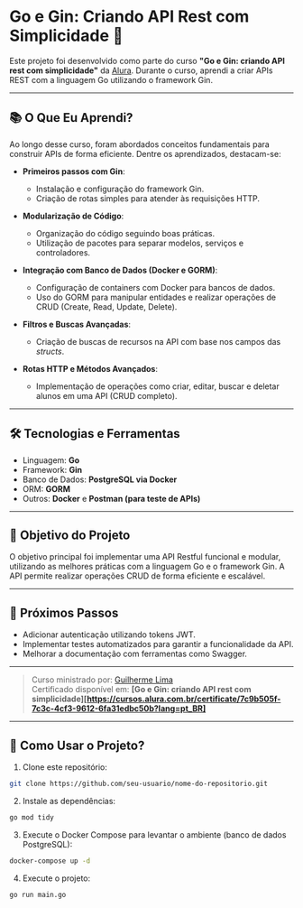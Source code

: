 # Go e Gin: Criando API Rest com Simplicidade 🚀

Este projeto foi desenvolvido como parte do curso **"Go e Gin: criando API rest com simplicidade"** da [Alura](https://www.alura.com.br/). Durante o curso, aprendi a criar APIs REST com a linguagem Go utilizando o framework Gin.

---

## 📚 O Que Eu Aprendi?

Ao longo desse curso, foram abordados conceitos fundamentais para construir APIs de forma eficiente. Dentre os aprendizados, destacam-se:

- **Primeiros passos com Gin**:
  - Instalação e configuração do framework Gin.
  - Criação de rotas simples para atender às requisições HTTP.

- **Modularização de Código**:
  - Organização do código seguindo boas práticas.
  - Utilização de pacotes para separar modelos, serviços e controladores.

- **Integração com Banco de Dados (Docker e GORM)**:
  - Configuração de containers com Docker para bancos de dados.
  - Uso do GORM para manipular entidades e realizar operações de CRUD (Create, Read, Update, Delete).

- **Filtros e Buscas Avançadas**:
  - Criação de buscas de recursos na API com base nos campos das *structs*.

- **Rotas HTTP e Métodos Avançados**:
  - Implementação de operações como criar, editar, buscar e deletar alunos em uma API (CRUD completo).

---

## 🛠️ Tecnologias e Ferramentas

- Linguagem: **Go**
- Framework: **Gin**
- Banco de Dados: **PostgreSQL via Docker**
- ORM: **GORM**
- Outros: **Docker** e **Postman (para teste de APIs)**

---

## 🎯 Objetivo do Projeto

O objetivo principal foi implementar uma API Restful funcional e modular, utilizando as melhores práticas com a linguagem Go e o framework Gin. A API permite realizar operações CRUD de forma eficiente e escalável.

---

## 📝 Próximos Passos

- Adicionar autenticação utilizando tokens JWT.
- Implementar testes automatizados para garantir a funcionalidade da API.
- Melhorar a documentação com ferramentas como Swagger.

---

> Curso ministrado por: [Guilherme Lima](https://www.linkedin.com/in/guilherme-lima-alura/)  
Certificado disponível em: **[Go e Gin: criando API rest com simplicidade][https://cursos.alura.com.br/certificate/7c9b505f-7c3c-4cf3-9612-6fa31edbc50b?lang=pt_BR]**
---

## 📂 Como Usar o Projeto?

1. Clone este repositório:
  ```bash
  git clone https://github.com/seu-usuario/nome-do-repositorio.git
  ```

2. Instale as dependências:
  ```bash
  go mod tidy
  ```

3. Execute o Docker Compose para levantar o ambiente (banco de dados PostgreSQL):
  ```bash
  docker-compose up -d
  ```

4. Execute o projeto:
  ```bash
  go run main.go
  ```
